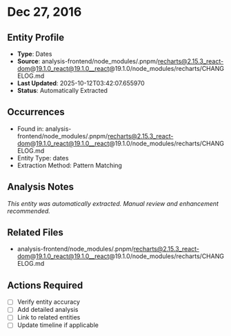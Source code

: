 # Dec 27, 2016

## Entity Profile
- **Type**: Dates
- **Source**: analysis-frontend/node_modules/.pnpm/recharts@2.15.3_react-dom@19.1.0_react@19.1.0__react@19.1.0/node_modules/recharts/CHANGELOG.md
- **Last Updated**: 2025-10-12T03:42:07.655970
- **Status**: Automatically Extracted

## Occurrences
- Found in: analysis-frontend/node_modules/.pnpm/recharts@2.15.3_react-dom@19.1.0_react@19.1.0__react@19.1.0/node_modules/recharts/CHANGELOG.md
- Entity Type: dates
- Extraction Method: Pattern Matching

## Analysis Notes
*This entity was automatically extracted. Manual review and enhancement recommended.*

## Related Files
- analysis-frontend/node_modules/.pnpm/recharts@2.15.3_react-dom@19.1.0_react@19.1.0__react@19.1.0/node_modules/recharts/CHANGELOG.md

## Actions Required
- [ ] Verify entity accuracy
- [ ] Add detailed analysis
- [ ] Link to related entities
- [ ] Update timeline if applicable
